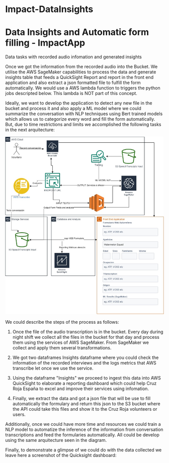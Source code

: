# Impact-DataInsights
# Data Insights and Automatic form filling - ImpactApp

Data tasks with recorded audio infomation and generated insights

Once we got the information from the recorded audio into the Bucket. We utilise the AWS SageMaker capabilities to process the data and generate insights table that feeds a QuickSight Report and report in the front end application and also extract a json formatted file to fulfill the form automatically. We would use a AWS lambda function to triggers the python jobs descripted below. This lambda is NOT part of this concept.

Ideally, we want to develop the application to detect any new file in the bucket and process it and also apply a ML model where we could summarize the conversation with NLP techniques using Bert trained models which allows us to categorize every word and fill the form automatically. But, due to time restrictions and limits we accomplished the following tasks in the next arquitecture:

![Alt text](pythonfunctions/Hackathon_AWS-Page-1.jpg)


We could describe the steps of the process as follows:


1. Once the file of the audio transcription is in the bucket. Every day during night shift we collect all the files in the bucket for that day and process them using the services of AWS SageMaker. From SageMaker we collect and apply them several transformations. 

2. We got two dataframes Insights dataframe where you could check the information of the recorded interviews and the logs metrics that AWS transcribe let once we use the service.

3. Using the dataframe "Insights" we proceed to ingest this data into AWS QuickSight to elaborate a reporting dashboard which could help Cruz Roja España to excel and improve their services using infomation.

4. Finally, we extract the data and got a json file that will be use to fill automatically the formulary and return this json to the S3 bucket where the API could take this files and show it to the Cruz Roja volunteers or users. 


Additionally, once we could have more time and resources we could train a NLP model to automatize the inference of the information from conversation transcriptions and feed the formularies automatically. All could be develop using the same arquitecture seen in the diagram. 


Finally, to demonstrate a glimpse of we could do with the data collected we leave here a screenshot of the Quicksight dashboard:
